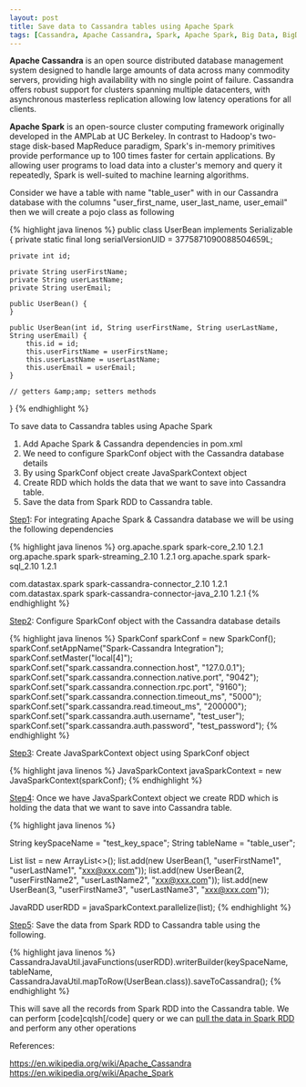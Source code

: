 ```yaml
---
layout: post
title: Save data to Cassandra tables using Apache Spark
tags: [Cassandra, Apache Cassandra, Spark, Apache Spark, Big Data, BigData, Hadoop, Java, push, rdd, save, save into table, spark java, Table]
---
```


<strong>Apache Cassandra</strong> is an open source distributed database management system designed to handle large amounts of data across many commodity servers, providing high availability with no single point of failure. Cassandra offers robust support for clusters spanning multiple datacenters, with asynchronous masterless replication allowing low latency operations for all clients.

<strong>Apache Spark</strong> is an open-source cluster computing framework originally developed in the AMPLab at UC Berkeley. In contrast to Hadoop's two-stage disk-based MapReduce paradigm, Spark's in-memory primitives provide performance up to 100 times faster for certain applications. By allowing user programs to load data into a cluster's memory and query it repeatedly, Spark is well-suited to machine learning algorithms.<!--more-->

Consider we have a table with name "table_user" with in our Cassandra database with the columns "user_first_name, user_last_name, user_email" then we will create a pojo class as following

{% highlight java linenos %}
public class UserBean implements Serializable {
    private static final long serialVersionUID = 3775871090088504659L;

    private int id;

    private String userFirstName;
    private String userLastName;
    private String userEmail;

    public UserBean() {
    }

    public UserBean(int id, String userFirstName, String userLastName, String userEmail) {
        this.id = id;
        this.userFirstName = userFirstName;
        this.userLastName = userLastName;
        this.userEmail = userEmail;
    }

    // getters &amp;amp; setters methods
}
{% endhighlight %}

To save data to Cassandra tables using Apache Spark

1. Add Apache Spark &amp; Cassandra dependencies in pom.xml
2. We need to configure SparkConf object with the Cassandra database details
3. By using SparkConf object create JavaSparkContext object
4. Create RDD which holds the data that we want to save into Cassandra table.
5. Save the data from Spark RDD to Cassandra table.

<span style="text-decoration:underline;">Step1</span>: For integrating Apache Spark &amp; Cassandra database we will be using the following dependencies

{% highlight java linenos %}
<dependency>
    <groupId>org.apache.spark</groupId>
    <artifactId>spark-core_2.10</artifactId>
    <version>1.2.1</version>
</dependency>
<dependency>
    <groupId>org.apache.spark</groupId>
    <artifactId>spark-streaming_2.10</artifactId>
    <version>1.2.1</version>
</dependency>
<dependency>
    <groupId>org.apache.spark</groupId>
    <artifactId>spark-sql_2.10</artifactId>
    <version>1.2.1</version>
</dependency>

<dependency>
    <groupId>com.datastax.spark</groupId>
    <artifactId>spark-cassandra-connector_2.10</artifactId>
    <version>1.2.1</version>
</dependency>
<dependency>
    <groupId>com.datastax.spark</groupId>
    <artifactId>spark-cassandra-connector-java_2.10</artifactId>
    <version>1.2.1</version>
</dependency>
{% endhighlight %}

<span style="text-decoration:underline;">Step2</span>: Configure SparkConf object with the Cassandra database details

{% highlight java linenos %}
SparkConf sparkConf = new SparkConf();
sparkConf.setAppName("Spark-Cassandra Integration");
sparkConf.setMaster("local[4]");
sparkConf.set("spark.cassandra.connection.host", "127.0.0.1");
sparkConf.set("spark.cassandra.connection.native.port", "9042");
sparkConf.set("spark.cassandra.connection.rpc.port", "9160");
sparkConf.set("spark.cassandra.connection.timeout_ms", "5000");
sparkConf.set("spark.cassandra.read.timeout_ms", "200000");
sparkConf.set("spark.cassandra.auth.username", "test_user");
sparkConf.set("spark.cassandra.auth.password", "test_password");
{% endhighlight %}

<span style="text-decoration:underline;">Step3</span>: Create JavaSparkContext object using SparkConf object

{% highlight java linenos %}
JavaSparkContext javaSparkContext = new JavaSparkContext(sparkConf);
{% endhighlight %}

<span style="text-decoration:underline;">Step4</span>: Once we have JavaSparkContext object we create RDD which is holding the data that we want to save into Cassandra table.

{% highlight java linenos %}

String keySpaceName = "test_key_space";
String tableName = "table_user";

List<UserBean> list = new ArrayList<>();
list.add(new UserBean(1, "userFirstName1", "userLastName1", "xxx@xxx.com"));
list.add(new UserBean(2, "userFirstName2", "userLastName2", "xxx@xxx.com"));
list.add(new UserBean(3, "userFirstName3", "userLastName3", "xxx@xxx.com"));

JavaRDD<UserBean> userRDD = javaSparkContext.parallelize(list);
{% endhighlight %}

<span style="text-decoration:underline;">Step5</span>: Save the data from Spark RDD to Cassandra table using the following.

{% highlight java linenos %}
CassandraJavaUtil.javaFunctions(userRDD).writerBuilder(keySpaceName, tableName, CassandraJavaUtil.mapToRow(UserBean.class)).saveToCassandra();
{% endhighlight %}


This will save all the records from Spark RDD into the Cassandra table. We can perform [code]cqlsh[/code] query or we can <a href="https://khodeprasad.wordpress.com/2015/11/12/read-the-data-from-cassandra-tables-using-apache-spark/">pull the data in Spark RDD</a> and perform any other operations

References:

https://en.wikipedia.org/wiki/Apache_Cassandra <br/>
https://en.wikipedia.org/wiki/Apache_Spark
